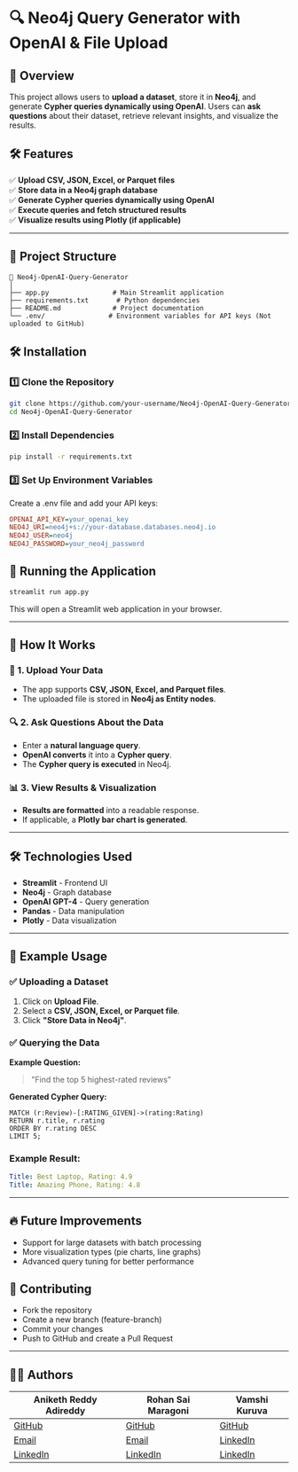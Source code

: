 # 🔍 Neo4j Query Generator with OpenAI & File Upload

## 🚀 Overview
This project allows users to **upload a dataset**, store it in **Neo4j**, and generate **Cypher queries dynamically using OpenAI**. Users can **ask questions** about their dataset, retrieve relevant insights, and visualize the results.

## 🛠 Features
✅ **Upload CSV, JSON, Excel, or Parquet files**  
✅ **Store data in a Neo4j graph database**  
✅ **Generate Cypher queries dynamically using OpenAI**  
✅ **Execute queries and fetch structured results**  
✅ **Visualize results using Plotly (if applicable)**  

---

## 📂 Project Structure
    📂 Neo4j-OpenAI-Query-Generator
    │
    ├── app.py                # Main Streamlit application
    ├── requirements.txt       # Python dependencies
    ├── README.md             # Project documentation
    └── .env/                # Environment variables for API keys (Not uploaded to GitHub)


## 🛠 Installation

### 1️⃣ Clone the Repository
```bash
git clone https://github.com/your-username/Neo4j-OpenAI-Query-Generator.git
cd Neo4j-OpenAI-Query-Generator
```
### 2️⃣ Install Dependencies
```bash
pip install -r requirements.txt
```
### 3️⃣ Set Up Environment Variables
Create a .env file and add your API keys:

```ini
OPENAI_API_KEY=your_openai_key
NEO4J_URI=neo4j+s://your-database.databases.neo4j.io
NEO4J_USER=neo4j
NEO4J_PASSWORD=your_neo4j_password
```

## 🚀 Running the Application
```bash
streamlit run app.py
```
This will open a Streamlit web application in your browser.

---

## 🎯 How It Works

### **📂 1. Upload Your Data**
- The app supports **CSV, JSON, Excel, and Parquet files**.
- The uploaded file is stored in **Neo4j as Entity nodes**.

### **🔍 2. Ask Questions About the Data**
- Enter a **natural language query**.
- **OpenAI converts** it into a **Cypher query**.
- The **Cypher query is executed** in Neo4j.

### **📊 3. View Results & Visualization**
- **Results are formatted** into a readable response.
- If applicable, a **Plotly bar chart is generated**.

---

## 🛠 Technologies Used
- **Streamlit** - Frontend UI  
- **Neo4j** - Graph database  
- **OpenAI GPT-4** - Query generation  
- **Pandas** - Data manipulation  
- **Plotly** - Data visualization  

---

## 📌 Example Usage

### ✅ **Uploading a Dataset**
1. Click on **Upload File**.
2. Select a **CSV, JSON, Excel, or Parquet file**.
3. Click **"Store Data in Neo4j"**.

### ✅ **Querying the Data**
**Example Question:**
> "Find the top 5 highest-rated reviews"

**Generated Cypher Query:**
```cypher
MATCH (r:Review)-[:RATING_GIVEN]->(rating:Rating)
RETURN r.title, r.rating
ORDER BY r.rating DESC
LIMIT 5;
```
### **Example Result:**
```yaml
Title: Best Laptop, Rating: 4.9
Title: Amazing Phone, Rating: 4.8
```
---

## 🔥 Future Improvements
- Support for large datasets with batch processing
- More visualization types (pie charts, line graphs)
- Advanced query tuning for better performance

## 🤝 Contributing
- Fork the repository
- Create a new branch (feature-branch)
- Commit your changes
- Push to GitHub and create a Pull Request

---

## 👨‍💻 Authors

| Aniketh Reddy Adireddy              | Rohan Sai Maragoni                 | Vamshi Kuruva                             |
|-------------------------------------|-----------------------------------|-------------------------------------------|
| [GitHub](https://github.com/Aniketh007)  | [GitHub](https://github.com/RohanSai22) | [GitHub](http://www.github.com/vamshikuruva) |
| [Email](mailto:anikethadireddy@gmail.com)  | [Email](mailto:maragonirohansai@gmail.com) | [LinkedIn](mailto:kuruvavamshi66@gmail.com) |
| [LinkedIn](https://www.linkedin.com/in/anikethreddy007/) | [LinkedIn](https://www.linkedin.com/in/rohan-sai-446a02228/) | [LinkedIn](https://www.linkedin.com/in/vamshikuruva/) |


